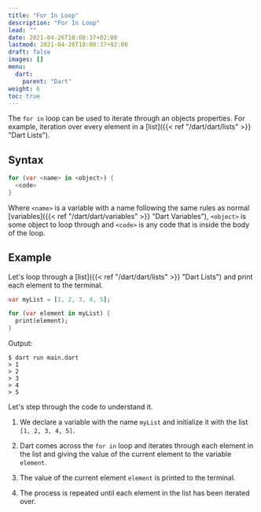 ```yaml
---
title: "For In Loop"
description: "For In Loop"
lead: ""
date: 2021-04-26T18:08:37+02:00
lastmod: 2021-04-26T18:08:37+02:00
draft: false
images: []
menu: 
  dart:
    parent: "Dart"
weight: 6
toc: true
---
```


The `for in` loop can be used to iterate through an objects properties. For example, iteration over every element in a [list]({{< ref "/dart/dart/lists" >}} "Dart Lists").

## Syntax

```dart
for (var <name> in <object>) {
  <code>
}
```

Where `<name>` is a variable with a name following the same rules as normal [variables]({{< ref "/dart/dart/variables" >}} "Dart Variables"), `<object>` is some object to loop through and `<code>` is any code that is inside the body of the loop.

## Example

Let's loop through a [list]({{< ref "/dart/dart/lists" >}} "Dart Lists") and print each element to the terminal.

```dart
var myList = [1, 2, 3, 4, 5];

for (var element in myList) {
  print(element);
}
```

Output:

```
$ dart run main.dart
> 1
> 2
> 3
> 4
> 5
```

Let's step through the code to understand it.

1. We declare a variable with the name `myList` and initialize it with the list `[1, 2, 3, 4, 5]`.

2. Dart comes across the `for in` loop and iterates through each element in the list and giving the value of the current element to the variable `element`.

3. The value of the current element `element` is printed to the terminal.

4. The process is repeated until each element in the list has been iterated over.
